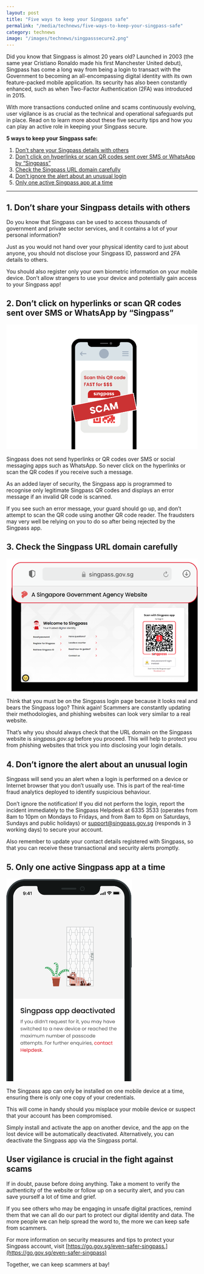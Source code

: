 ```yaml
---
layout: post
title: "Five ways to keep your Singpass safe"
permalink: "/media/technews/five-ways-to-keep-your-singpass-safe"
category: technews
image: "/images/technews/singpasssecure2.png"
---
```

Did you know that Singpass is almost 20 years old? Launched in 2003 (the same year Cristiano Ronaldo made his first Manchester United debut), Singpass has come a long way from being a login to transact with the Government to becoming an all-encompassing digital identity with its own feature-packed mobile application. Its security has also been constantly enhanced, such as when Two-Factor Authentication (2FA) was introduced in 2015. 

With more transactions conducted online and scams continuously evolving, user vigilance is as crucial as the technical and operational safeguards put in place. Read on to learn more about these five security tips and how you can play an active role in keeping your Singpass secure.

**5 ways to keep your Singpass safe:**
1. [Don’t share your Singpass details with others](/media/technews/five-ways-to-keep-your-singpass-safe#1-dont-share-your-singpass-details-with-others)
2. [Don’t click on hyperlinks or scan QR codes sent over SMS or WhatsApp by “Singpass”](/media/technews/five-ways-to-keep-your-singpass-safe#2-dont-click-on-hyperlinks-or-scan-qr-codes-sent-over-sms-or-whatsapp-by-singpass)
3. [Check the Singpass URL domain carefully](/media/technews/five-ways-to-keep-your-singpass-safe#3-check-the-singpass-url-domain-carefully)
4. [Don’t ignore the alert about an unusual login](/media/technews/five-ways-to-keep-your-singpass-safe#4-dont-ignore-the-alert-about-an-unusual-login)
5. [Only one active Singpass app at a time](/media/technews/five-ways-to-keep-your-singpass-safe#5-only-one-active-singpass-app-at-a-time)

---

## 1. Don’t share your Singpass details with others

Do you know that Singpass can be used to access thousands of government and private sector services, and it contains a lot of your personal information? 

Just as you would not hand over your physical identity card to just about anyone, you should not disclose your Singpass ID, password and 2FA details to others.

You should also register only your own biometric information on your mobile device. Don’t allow strangers to use your device and potentially gain access to your Singpass app!

## 2. Don’t click on hyperlinks or scan QR codes sent over SMS or WhatsApp by “Singpass” 

![Don't click on SMS links](/images/technews/singpasssecure1.png) 

Singpass does not send hyperlinks or QR codes over SMS or social messaging apps such as WhatsApp. So never click on the hyperlinks or scan the QR codes if you receive such a message.

As an added layer of security, the Singpass app is programmed to recognise only legitimate Singpass QR codes and displays an error message if an invalid QR code is scanned. 

If you see such an error message, your guard should go up, and don’t attempt to scan the QR code using another QR code reader. The fraudsters may very well be relying on you to do so after being rejected by the Singpass app.


## 3. Check the Singpass URL domain carefully

![check the URL carefully](/images/technews/singpasssecure2.png)

Think that you must be on the Singpass login page because it looks real and bears the Singpass logo? Think again! Scammers are constantly updating their methodologies, and phishing websites can look very similar to a real website.

That’s why you should always check that the URL domain on the Singpass website is *singpass.gov.sg* before you proceed. This will help to protect you from phishing websites that trick you into disclosing your login details.

## 4. Don’t ignore the alert about an unusual login

Singpass will send you an alert when a login is performed on a device or Internet browser that you don’t usually use. This is part of the real-time fraud analytics deployed to identify suspicious behaviour. 

Don’t ignore the notification! If you did not perform the login, report the incident immediately to the Singpass Helpdesk at 6335 3533 (operates from 8am to 10pm on Mondays to Fridays, and from 8am to 6pm on Saturdays, Sundays and public holidays) or [support@singpass.gov.sg](mailto:support@singpass.gov.sg) (responds in 3 working days) to secure your account.

Also remember to update your contact details registered with Singpass, so that you can receive these transactional and security alerts promptly.

## 5. Only one active Singpass app at a time
 
![One mobile device at a time](/images/technews/singpasssecure3.png)

The Singpass app can only be installed on one mobile device at a time, ensuring there is only one copy of your credentials.

This will come in handy should you misplace your mobile device or suspect that your account has been compromised. 

Simply install and activate the app on another device, and the app on the lost device will be automatically deactivated. Alternatively, you can deactivate the Singpass app via the Singpass portal.

## User vigilance is crucial in the fight against scams

If in doubt, pause before doing anything. Take a moment to verify the authenticity of the website or follow up on a security alert, and you can save yourself a lot of time and grief. 

If you see others who may be engaging in unsafe digital practices, remind them that we can all do our part to protect our digital identity and data. The more people we can help spread the word to, the more we can keep safe from scammers. 

For more information on security measures and tips to protect your Singpass account, visit [https://go.gov.sg/even-safer-singpass.](https://go.gov.sg/even-safer-singpass) 

Together, we can keep scammers at bay!


